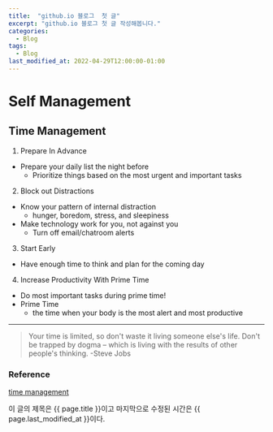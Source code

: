 ```yaml
---
title:  "github.io 블로그  첫 글"
excerpt: "github.io 블로그 첫 글 작성해봅니다."
categories:
  - Blog
tags:
  - Blog
last_modified_at: 2022-04-29T12:00:00-01:00 
---
```


# **Self Management**
## Time Management
1. Prepare In Advance
- Prepare your daily list the night before
  - Prioritize things based on the most urgent and important tasks
2. Block out Distractions
- Know your pattern of internal distraction
  - hunger, boredom, stress, and sleepiness
- Make technology work for you, not against you
  - Turn off email/chatroom alerts
3. Start Early
- Have enough time to think and plan for the coming day
4. Increase Productivity With Prime Time
- Do most important tasks during prime time!  
- Prime Time    
    - the time when your body is the most   alert and most productive               
      
---
> Your time is limited, so don't waste it   living someone else's life. Don't be trapped by dogma – which is living with the results of other people's thinking. -Steve Jobs  

### Reference
[time management](https://www.briantracy.com/blog/time-management/6-time-management-tips-to-increase-productivity-organizational-skills/)

이 글의 제목은 {{ page.title }}이고
마지막으로 수정된 시간은 {{ page.last_modified_at }}이다.